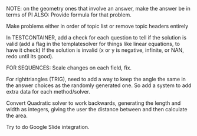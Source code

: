 NOTE: on the geometry ones that involve an answer, make the answer be in terms of PI
ALSO: Provide formula for that problem.

Make problems either in order of topic list or remove topic headers entirely

In TESTCONTAINER, add a check for each question to tell if the solution is valid (add a flag in the templatesolver for things like linear equations, to have it check)
    If the solution is invalid (x or y is negative, infinite, or NAN, redo until its good).

FOR SEQUENCES: Scale changes on each field, fix.


For righttriangles (TRIG), need to add a way to keep the angle the same in the answer choices as the randomly generated one. So add a system to add extra data for each method/solver. 


Convert Quadratic solver to work backwards, generating the length and width as integers, giving the user the distance between and then calculate the area.

Try to do Google Slide integration.
